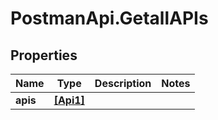 # PostmanApi.GetallAPIs

## Properties

Name | Type | Description | Notes
------------ | ------------- | ------------- | -------------
**apis** | [**[Api1]**](Api1.md) |  | 


